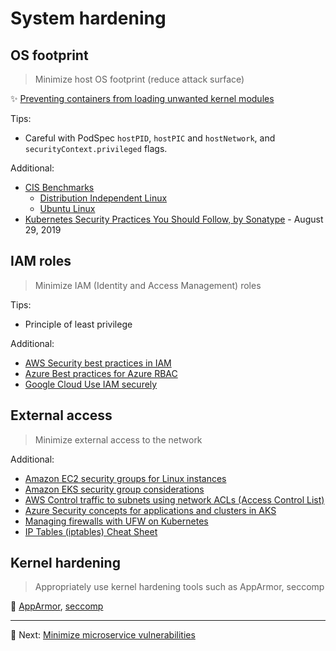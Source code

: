 # System hardening

## OS footprint

> Minimize host OS footprint (reduce attack surface) 

✨ [Preventing containers from loading unwanted kernel modules](https://kubernetes.io/docs/tasks/administer-cluster/securing-a-cluster/#preventing-containers-from-loading-unwanted-kernel-modules)

Tips:

* Careful with PodSpec `hostPID`, `hostPIC` and `hostNetwork`, and `securityContext.privileged` flags.

Additional:

* [CIS Benchmarks](https://www.cisecurity.org/benchmark)
  * [Distribution Independent Linux](https://www.cisecurity.org/benchmark/distribution_independent_linux/)
  * [Ubuntu Linux](https://www.cisecurity.org/benchmark/ubuntu_linux)
* [Kubernetes Security Practices You Should Follow, by Sonatype](https://blog.sonatype.com/kubesecops-kubernetes-security-practices-you-should-follow) - August 29, 2019

## IAM roles

> Minimize IAM (Identity and Access Management) roles

Tips:

* Principle of least privilege

Additional:

* [AWS Security best practices in IAM](https://docs.aws.amazon.com/IAM/latest/UserGuide/best-practices.html)
* [Azure Best practices for Azure RBAC](https://learn.microsoft.com/en-us/azure/role-based-access-control/best-practices)
* [Google Cloud Use IAM securely](https://cloud.google.com/iam/docs/using-iam-securely)

## External access

> Minimize external access to the network

Additional:

* [Amazon EC2 security groups for Linux instances](https://docs.aws.amazon.com/AWSEC2/latest/UserGuide/ec2-security-groups.html)
* [Amazon EKS security group considerations](https://docs.aws.amazon.com/eks/latest/userguide/sec-group-reqs.html)
* [AWS Control traffic to subnets using network ACLs (Access Control List)](https://docs.aws.amazon.com/vpc/latest/userguide/vpc-network-acls.html)
* [Azure Security concepts for applications and clusters in AKS](https://learn.microsoft.com/en-us/azure/aks/concepts-security)
* [Managing firewalls with UFW on Kubernetes](https://community.replicated.com/t/managing-firewalls-with-ufw-on-kubernetes/230)
* [IP Tables (iptables) Cheat Sheet](https://gist.github.com/davydany/0ad377f6de3c70056d2bd0f1549e1017)

## Kernel hardening

> Appropriately use kernel hardening tools such as AppArmor, seccomp  

🚀 [AppArmor](tools/apparmor.md), [seccomp](tools/seccomp.md)

---

🧵 Next: [Minimize microservice vulnerabilities](4-minimize-microservice-vulnerabilities.md)

